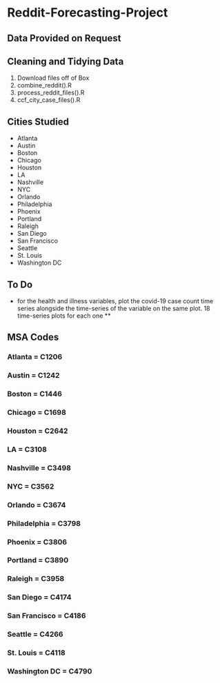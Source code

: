 # Reddit-Forecasting-Project


## Data Provided on Request
## Cleaning and Tidying Data
1. Download files off of Box
2. combine_reddit().R
3. process_reddit_files().R
4. ccf_city_case_files().R

## Cities Studied
- Atlanta
- Austin
- Boston
- Chicago
- Houston
- LA
- Nashville
- NYC
- Orlando
- Philadelphia
- Phoenix
- Portland
- Raleigh
- San Diego
- San Francisco
- Seattle
- St. Louis
- Washington DC

## To Do
* for the health and illness variables, plot the covid-19 case count time series alongside the time-series of the variable on the same plot. 18 time-series plots for each one
** 
## MSA Codes
### Atlanta = C1206
### Austin = C1242
### Boston = C1446
### Chicago = C1698
### Houston = C2642
### LA = C3108
### Nashville = C3498
### NYC = C3562
### Orlando = C3674
### Philadelphia = C3798
### Phoenix = C3806
### Portland = C3890
### Raleigh = C3958
### San Diego = C4174
### San Francisco = C4186
### Seattle = C4266
### St. Louis = C4118
### Washington DC = C4790
